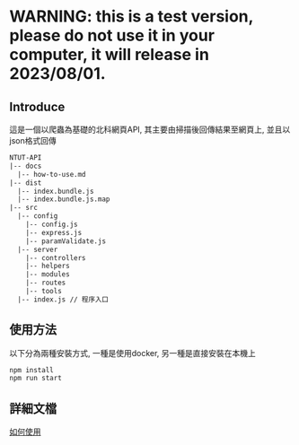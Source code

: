 # WARNING: this is a test version, please do not use it in your computer, it will release in 2023/08/01.

## Introduce
這是一個以爬蟲為基礎的北科網頁API, 其主要由掃描後回傳結果至網頁上, 並且以json格式回傳
```txt
NTUT-API
|-- docs
  |-- how-to-use.md
|-- dist
  |-- index.bundle.js
  |-- index.bundle.js.map
|-- src
  |-- config
    |-- config.js
    |-- express.js
    |-- paramValidate.js
  |-- server
    |-- controllers
    |-- helpers
    |-- modules
    |-- routes
    |-- tools
  |-- index.js // 程序入口
```


## 使用方法
以下分為兩種安裝方式, 一種是使用docker, 另一種是直接安裝在本機上

```bash
npm install
npm run start
```

## 詳細文檔
[如何使用](./docs/how-to-use.md)
